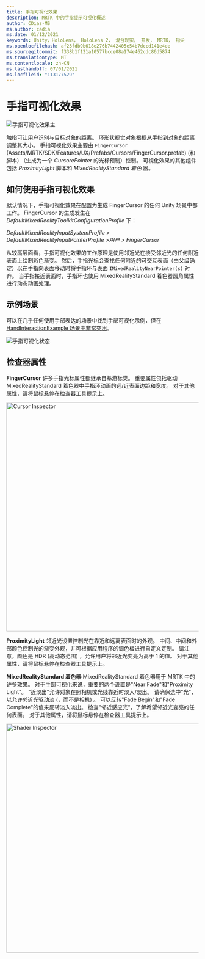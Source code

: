 ```yaml
---
title: 手指可视化效果
description: MRTK 中的手指提示可视化概述
author: CDiaz-MS
ms.author: cadia
ms.date: 01/12/2021
keywords: Unity，HoloLens， HoloLens 2， 混合现实， 开发， MRTK， 指尖
ms.openlocfilehash: af23fdb9b618e276b7442405e54b7dccd141e4ee
ms.sourcegitcommit: f338b1f121a10577bcce08a174e462cdc86d5874
ms.translationtype: MT
ms.contentlocale: zh-CN
ms.lasthandoff: 07/01/2021
ms.locfileid: "113177529"
---
```

# <a name="fingertip-visualization"></a>手指可视化效果

![手指可视化效果主](../images/fingertip/MRTK_FingertipVisualization_Main.png)

触指可让用户识别与目标对象的距离。 环形状视觉对象根据从手指到对象的距离调整其大小。 手指可视化效果主要由 `FingerCursor` (Assets/MRTK/SDK/Features/UX/Prefabs/Cursors/FingerCursor.prefab)  (和脚本) （生成为一个 *CursorePointer* 的光标预制）控制。 可视化效果的其他组件包括 *ProximityLight* 脚本和 *MixedRealityStandard 着色* 器。

## <a name="how-to-use-the-fingertip-visualization"></a>如何使用手指可视化效果

默认情况下，手指可视化效果在配置为生成 FingerCursor 的任何 Unity 场景中都工作。 FingerCursor 的生成发生在 *DefaultMixedRealityToolkitConfigurationProfile* 下：

*DefaultMixedRealityInputSystemProfile > DefaultMixedRealityInputPointerProfile >用户 > FingerCursor*

从较高层面看，手指可视化效果的工作原理是使用邻近光在接受邻近光的任何附近表面上绘制彩色渐变。 然后，手指光标会查找任何附近的可交互表面（由父级确定）以在手指向表面移动时将手指环与表面 `IMixedRealityNearPointer(s)` 对齐。 当手指接近表面时，手指环也使用 MixedRealityStandard 着色器圆角属性进行动态动画处理。

## <a name="example-scene"></a>示例场景

可以在几乎任何使用手部表达的场景中找到手部可视化示例，但在 [HandInteractionExample 场景中非常突出](../example-scenes/hand-interaction-examples.md)。

![手指可视化状态](../images/fingertip/MRTK_FingertipVisualization_States.png)

## <a name="inspector-properties"></a>检查器属性

**FingerCursor** 许多手指光标属性都继承自基游标类。 重要属性包括驱动 MixedRealityStandard 着色器中手指环动画的远/近表面边距和宽度。 对于其他属性，请将鼠标悬停在检查器工具提示上。

<img src="../images/fingertip/MRTK_FingertipVisualization_Finger_Cursor_Inspector.png" width="600" alt="Cursor Inspector">

**ProximityLight** 邻近光设置控制光在靠近和远离表面时的外观。 中间、中间和外部颜色控制光的渐变外观，并可根据应用程序的调色板进行自定义定制。 请注意，颜色是 HDR (高动态范围) ，允许用户将邻近光变亮为高于 1 的值。 对于其他属性，请将鼠标悬停在检查器工具提示上。

**MixedRealityStandard 着色器** MixedRealityStandard 着色器用于 MRTK 中的许多效果。 对于手部可视化来说，重要的两个设置是"Near Fade"和"Proximity Light"。 "近淡出"允许对象在照相机或光线靠近时淡入/淡出。 请确保选中"光"，以允许邻近光驱动淡 (，而不是相机) 。 可以反转"Fade Begin"和"Fade Complete"的值来反转淡入淡出。 检查"邻近感应光"，了解希望邻近光变亮的任何表面。 对于其他属性，请将鼠标悬停在检查器工具提示上。

<img src="../images/fingertip/MRTK_FingertipVisualization_Mixed_Reality_Standard_Shader_Inspector.png" width="600" alt="Shader Inspector">
